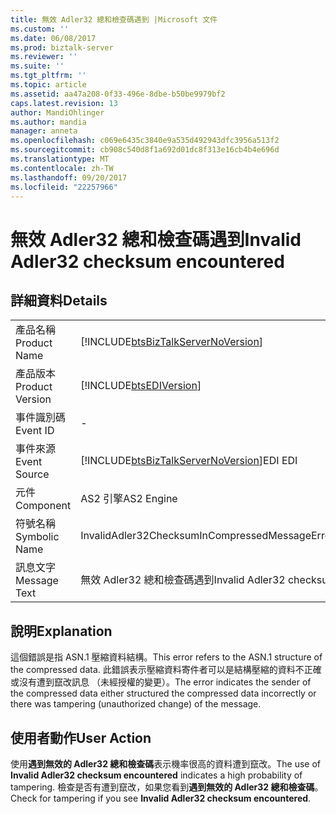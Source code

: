 ```yaml
---
title: 無效 Adler32 總和檢查碼遇到 |Microsoft 文件
ms.custom: ''
ms.date: 06/08/2017
ms.prod: biztalk-server
ms.reviewer: ''
ms.suite: ''
ms.tgt_pltfrm: ''
ms.topic: article
ms.assetid: aa47a208-0f33-496e-8dbe-b50be9979bf2
caps.latest.revision: 13
author: MandiOhlinger
ms.author: mandia
manager: anneta
ms.openlocfilehash: c069e6435c3840e9a535d492943dfc3956a513f2
ms.sourcegitcommit: cb908c540d8f1a692d01dc8f313e16cb4b4e696d
ms.translationtype: MT
ms.contentlocale: zh-TW
ms.lasthandoff: 09/20/2017
ms.locfileid: "22257966"
---
```

# <a name="invalid-adler32-checksum-encountered"></a><span data-ttu-id="f0b38-102">無效 Adler32 總和檢查碼遇到</span><span class="sxs-lookup"><span data-stu-id="f0b38-102">Invalid Adler32 checksum encountered</span></span>
## <a name="details"></a><span data-ttu-id="f0b38-103">詳細資料</span><span class="sxs-lookup"><span data-stu-id="f0b38-103">Details</span></span>  
  
|||  
|-|-|  
|<span data-ttu-id="f0b38-104">產品名稱</span><span class="sxs-lookup"><span data-stu-id="f0b38-104">Product Name</span></span>|[!INCLUDE[btsBizTalkServerNoVersion](../includes/btsbiztalkservernoversion-md.md)]|  
|<span data-ttu-id="f0b38-105">產品版本</span><span class="sxs-lookup"><span data-stu-id="f0b38-105">Product Version</span></span>|[!INCLUDE[btsEDIVersion](../includes/btsediversion-md.md)]|  
|<span data-ttu-id="f0b38-106">事件識別碼</span><span class="sxs-lookup"><span data-stu-id="f0b38-106">Event ID</span></span>|-|  
|<span data-ttu-id="f0b38-107">事件來源</span><span class="sxs-lookup"><span data-stu-id="f0b38-107">Event Source</span></span>|[!INCLUDE[btsBizTalkServerNoVersion](../includes/btsbiztalkservernoversion-md.md)]<span data-ttu-id="f0b38-108">EDI</span><span class="sxs-lookup"><span data-stu-id="f0b38-108"> EDI</span></span>|  
|<span data-ttu-id="f0b38-109">元件</span><span class="sxs-lookup"><span data-stu-id="f0b38-109">Component</span></span>|<span data-ttu-id="f0b38-110">AS2 引擎</span><span class="sxs-lookup"><span data-stu-id="f0b38-110">AS2 Engine</span></span>|  
|<span data-ttu-id="f0b38-111">符號名稱</span><span class="sxs-lookup"><span data-stu-id="f0b38-111">Symbolic Name</span></span>|<span data-ttu-id="f0b38-112">InvalidAdler32ChecksumInCompressedMessageError</span><span class="sxs-lookup"><span data-stu-id="f0b38-112">InvalidAdler32ChecksumInCompressedMessageError</span></span>|  
|<span data-ttu-id="f0b38-113">訊息文字</span><span class="sxs-lookup"><span data-stu-id="f0b38-113">Message Text</span></span>|<span data-ttu-id="f0b38-114">無效 Adler32 總和檢查碼遇到</span><span class="sxs-lookup"><span data-stu-id="f0b38-114">Invalid Adler32 checksum encountered</span></span>|  
  
## <a name="explanation"></a><span data-ttu-id="f0b38-115">說明</span><span class="sxs-lookup"><span data-stu-id="f0b38-115">Explanation</span></span>  
 <span data-ttu-id="f0b38-116">這個錯誤是指 ASN.1 壓縮資料結構。</span><span class="sxs-lookup"><span data-stu-id="f0b38-116">This error refers to the ASN.1 structure of the compressed data.</span></span> <span data-ttu-id="f0b38-117">此錯誤表示壓縮資料寄件者可以是結構壓縮的資料不正確或沒有遭到竄改訊息 （未經授權的變更）。</span><span class="sxs-lookup"><span data-stu-id="f0b38-117">The error indicates the sender of the compressed data either structured the compressed data incorrectly or there was tampering (unauthorized change) of the message.</span></span>  
  
## <a name="user-action"></a><span data-ttu-id="f0b38-118">使用者動作</span><span class="sxs-lookup"><span data-stu-id="f0b38-118">User Action</span></span>  
 <span data-ttu-id="f0b38-119">使用**遇到無效的 Adler32 總和檢查碼**表示機率很高的資料遭到竄改。</span><span class="sxs-lookup"><span data-stu-id="f0b38-119">The use of **Invalid Adler32 checksum encountered** indicates a high probability of tampering.</span></span> <span data-ttu-id="f0b38-120">檢查是否有遭到竄改，如果您看到**遇到無效的 Adler32 總和檢查碼**。</span><span class="sxs-lookup"><span data-stu-id="f0b38-120">Check for tampering if you see **Invalid Adler32 checksum encountered**.</span></span>
